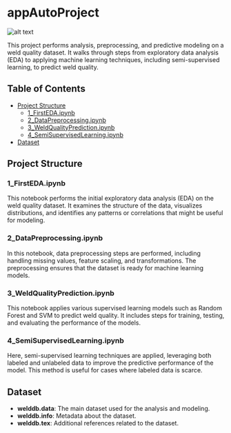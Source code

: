 # appAutoProject

![alt text](https://www.actu-environnement.com/images/illustrations/news/43173_large.jpg)

This project performs analysis, preprocessing, and predictive modeling on a weld quality dataset. It walks through steps from exploratory data analysis (EDA) to applying machine learning techniques, including semi-supervised learning, to predict weld quality.

## Table of Contents
- [Project Structure](#project-structure)
  - [1_FirstEDA.ipynb](#1_firstedaipynb)
  - [2_DataPreprocessing.ipynb](#2_datapreprocessingipynb)
  - [3_WeldQualityPrediction.ipynb](#3_weldqualitypredictionipynb)
  - [4_SemiSupervisedLearning.ipynb](#4_semisupervisedlearningipynb)
- [Dataset](#dataset)

## Project Structure

### 1_FirstEDA.ipynb
This notebook performs the initial exploratory data analysis (EDA) on the weld quality dataset. It examines the structure of the data, visualizes distributions, and identifies any patterns or correlations that might be useful for modeling.

### 2_DataPreprocessing.ipynb
In this notebook, data preprocessing steps are performed, including handling missing values, feature scaling, and transformations. The preprocessing ensures that the dataset is ready for machine learning models.

### 3_WeldQualityPrediction.ipynb
This notebook applies various supervised learning models such as Random Forest and SVM to predict weld quality. It includes steps for training, testing, and evaluating the performance of the models.

### 4_SemiSupervisedLearning.ipynb
Here, semi-supervised learning techniques are applied, leveraging both labeled and unlabeled data to improve the predictive performance of the model. This method is useful for cases where labeled data is scarce.

## Dataset

- **welddb.data**: The main dataset used for the analysis and modeling.
- **welddb.info**: Metadata about the dataset.
- **welddb.tex**: Additional references related to the dataset.
